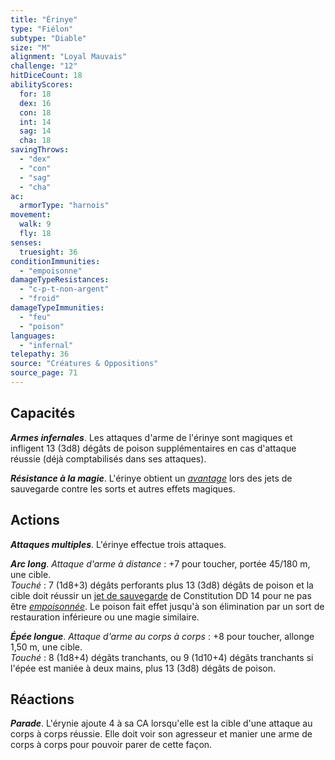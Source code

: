```yaml
---
title: "Érinye"
type: "Fiélon"
subtype: "Diable"
size: "M"
alignment: "Loyal Mauvais"
challenge: "12"
hitDiceCount: 18
abilityScores:
  for: 18
  dex: 16
  con: 18
  int: 14
  sag: 14
  cha: 18
savingThrows: 
  - "dex"
  - "con"
  - "sag"
  - "cha"
ac: 
  armorType: "harnois"
movement: 
  walk: 9
  fly: 18
senses: 
  truesight: 36
conditionImmunities: 
  - "empoisonne"
damageTypeResistances: 
  - "c-p-t-non-argent"
  - "froid"
damageTypeImmunities: 
  - "feu"
  - "poison"
languages: 
  - "infernal"
telepathy: 36
source: "Créatures & Oppositions"
source_page: 71
---
```

## Capacités
_**Armes infernales**_. Les attaques d'arme de l'érinye sont magiques et infligent 13 (3d8) dégâts de poison supplémentaires en cas d'attaque réussie (déjà comptabilisés dans ses attaques).

_**Résistance à la magie**_. L'érinye obtient un [_avantage_](/utiliser-les-caracteristiques/#avantage-et-desavantage) lors des jets de sauvegarde contre les sorts et autres effets magiques.

## Actions
_**Attaques multiples**_. L'érinye effectue trois attaques.

_**Arc long**_. _Attaque d'arme à distance_ : +7 pour toucher, portée 45/180 m, une cible.  
_Touché_ : 7 (1d8+3) dégâts perforants plus 13 (3d8) dégâts de poison et la cible doit réussir un [jet de sauvegarde](/utiliser-les-caracteristiques#jets-de-sauvegarde) de Constitution DD 14 pour ne pas être [_empoisonnée_](/gerer-la-sante-du-personnage/#empoisonne). Le poison fait effet jusqu'à son élimination par un sort de restauration inférieure ou une magie similaire.

_**Épée longue**_. _Attaque d'arme au corps à corps_ : +8 pour toucher, allonge 1,50 m, une cible.  
_Touché_ : 8 (1d8+4) dégâts tranchants, ou 9 (1d10+4) dégâts tranchants si l'épée est maniée à deux mains, plus 13 (3d8) dégâts de poison.

## Réactions
_**Parade**_. L'érynie ajoute 4 à sa CA lorsqu'elle est la cible d'une attaque au corps à corps réussie. Elle doit voir son agresseur et manier une arme de corps à corps pour pouvoir parer de cette façon.
